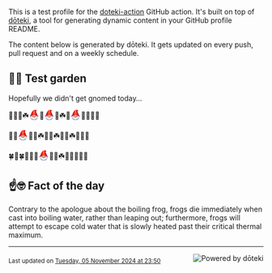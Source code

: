 This is a test profile for the [doteki-action](https://github.com/welpo/doteki-action) GitHub action. It's built on top of [dōteki](https://doteki.org), a tool for generating dynamic content in your GitHub profile README.

The content below is generated by dōteki. It gets updated on every push, pull request and on a weekly schedule.

## 👨‍🌾 Test garden

Hopefully we didn't get gnomed today…

<!-- garden start -->
🌷🌲🐸☘️<sub><img src="https://raw.githubusercontent.com/welpo/doteki-action/main/assets/gnomed.png" width="21" alt="Consider yourself gnomed"></sub>🌳<sub><img src="https://raw.githubusercontent.com/welpo/doteki-action/main/assets/gnomed.png" width="21" alt="Consider yourself gnomed"></sub>🌸☘️🌼<sub><img src="https://raw.githubusercontent.com/welpo/doteki-action/main/assets/gnomed.png" width="21" alt="Consider yourself gnomed"></sub>🌳🌲🌼🐇
<!-- garden end --><!-- garden start -->
🌲🌱<sub><img src="https://raw.githubusercontent.com/welpo/doteki-action/main/assets/gnomed.png" width="21" alt="Consider yourself gnomed"></sub>🌸🐝☘️🌸🐝☘️🐇🌱☘️🌳🐝🌳
<!-- garden end --><!-- garden start -->
🍀🌸🍀🐝🌱🐛<sub><img src="https://raw.githubusercontent.com/welpo/doteki-action/main/assets/gnomed.png" width="21" alt="Consider yourself gnomed"></sub>🌱🌿☘️🌸🐛🌷🌿🥀
<!-- garden end -->

## ☝️🤓 Fact of the day

<!-- did_you_know start -->
Contrary to the apologue about the boiling frog, frogs die immediately when cast into boiling water, rather than leaping out; furthermore, frogs will attempt to escape cold water that is slowly heated past their critical thermal maximum.
<!-- did_you_know end -->

---

<a href="https://doteki.org"><img src="https://img.shields.io/badge/powered_by-d%C5%8Dteki-0?style=flat-square&labelColor=202b2d&color=5E936C" align="right" alt="Powered by dōteki"></a> <div style="text-align: left;"><sub>
<!-- last_updated start -->Last updated on <a href="https://github.com/welpo/doteki-action/actions/workflows/ci.yaml">Tuesday, 05 November 2024 at 23:50<!-- last_updated end --></sub></div>
